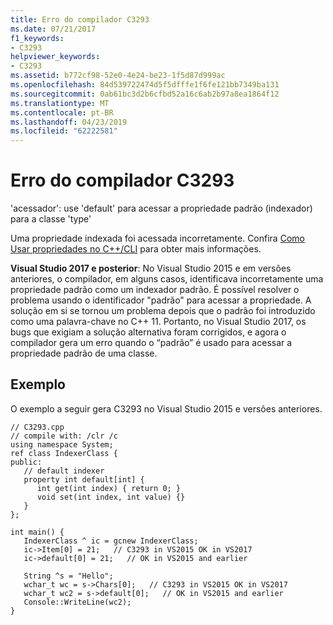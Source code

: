 ```yaml
---
title: Erro do compilador C3293
ms.date: 07/21/2017
f1_keywords:
- C3293
helpviewer_keywords:
- C3293
ms.assetid: b772cf98-52e0-4e24-be23-1f5d87d999ac
ms.openlocfilehash: 84d539722474d5f5dfffe1f6fe121bb7349ba131
ms.sourcegitcommit: 0ab61bc3d2b6cfbd52a16c6ab2b97a8ea1864f12
ms.translationtype: MT
ms.contentlocale: pt-BR
ms.lasthandoff: 04/23/2019
ms.locfileid: "62222581"
---
```

# <a name="compiler-error-c3293"></a>Erro do compilador C3293

'acessador': use 'default' para acessar a propriedade padrão (indexador) para a classe 'type'

Uma propriedade indexada foi acessada incorretamente.  Confira [Como Usar propriedades no C++/CLI](../../dotnet/how-to-use-properties-in-cpp-cli.md) para obter mais informações.

**Visual Studio 2017 e posterior**: No Visual Studio 2015 e em versões anteriores, o compilador, em alguns casos, identificava incorretamente uma propriedade padrão como um indexador padrão. É possível resolver o problema usando o identificador "padrão" para acessar a propriedade. A solução em si se tornou um problema depois que o padrão foi introduzido como uma palavra-chave no C++ 11. Portanto, no Visual Studio 2017, os bugs que exigiam a solução alternativa foram corrigidos, e agora o compilador gera um erro quando o “padrão” é usado para acessar a propriedade padrão de uma classe.

## <a name="example"></a>Exemplo

O exemplo a seguir gera C3293 no Visual Studio 2015 e versões anteriores.

```
// C3293.cpp
// compile with: /clr /c
using namespace System;
ref class IndexerClass {
public:
   // default indexer
   property int default[int] {
      int get(int index) { return 0; }
      void set(int index, int value) {}
   }
};

int main() {
   IndexerClass ^ ic = gcnew IndexerClass;
   ic->Item[0] = 21;   // C3293 in VS2015 OK in VS2017
   ic->default[0] = 21;   // OK in VS2015 and earlier

   String ^s = "Hello";
   wchar_t wc = s->Chars[0];   // C3293 in VS2015 OK in VS2017
   wchar_t wc2 = s->default[0];   // OK in VS2015 and earlier
   Console::WriteLine(wc2);
}
```